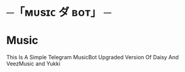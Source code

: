 # ─「ᴍᴜsɪᴄ ダ ʙᴏᴛ」 ─

# Music
This Is A Simple Telegram MusicBot Upgraded Version Of Daisy And VeezMusic and Yukki
